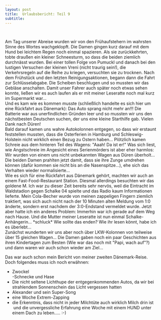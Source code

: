 ```yaml
---
layout: post
title:  Urlaubsbericht: Teil 9
subtitle:  
---
```


 

Am Tag unserer Abreise wurden wir von den Frühaufstehern im wahrsten Sinne des Wortes wachgeklopft. Die Damen gingen kurz darauf mit dem Hund bei leichtem Regen noch einmal spazieren. Als sie zurückkehrten, tobte draußen ein kleiner Schneesturm, so dass die beiden ziemlich durchnässt wurden. Bei einer tollen Folge von Pumuckl und danach bei den lustigen Versuchen der kleinen Vreni (nicht traurig sein!), die Verkehrsregeln auf die Reihe zu kriegen, versuchten sie zu trocknen. Nach dem Frühstück und den letzten Reinigungsaktionen, begann dann die Fahrt zur Schlüsselabgabe. Die Scheiben beschlugen und so mussten wir das Gebläse anschalten. Damit unser Fahrer auch später noch etwas sehen konnte, ließen wir es auch laufen als er mit meiner Leseratte noch mal kurz im Supermarkt war...  
Und es kam wie es kommen musste (schließlich handelte es sich hier um eine Rückfahrt aus Dänemark): Das Auto sprang nicht mehr an!!! Die Batterie war aus unerfindlichen Gründen leer und so mussten wir uns den nächstbesten Deutschen suchen, der uns eine kleine Starthilfe gab. Vielen Dank nach Düren!  
Bald darauf kamen uns wahre Autokolonnen entgegen, so dass wir erstaunt feststellen mussten, dass die Osterferien in Hamburg und Schleswig-Holstein nicht wirklich einen Bezug zu Ostern haben... Plötzlich kamen Schreie aus dem hinteren Teil des Wagens: "Aaah! Da ist er!" Was sich liest, wie Angstschreie im Angesicht eines Serienmörders ist aber eher harmlos: Wir wurden von einem uns nicht unbekannten Wagen aus Düren überholt...  
Die beiden Damen prahlten jetzt damit, dass sie ihre Zunge umdrehen können (dafür kommen sie nicht bis an die Nasenspitze...), ehe sich das Verhalten wieder normalisierte...  
Wie es sich für eine Rückfahrt aus Dänemark gehört, machten wir auch an einem Fast-Food-Restaurant Station. Diesmal allerdings besuchten wir das goldene M. Ich war zu dieser Zeit bereits sehr nervös, weil die Eintracht im Waldstadion gegen Schalke 04 spielte und das Radio kaum Informationen lieferte. Mein Cola-Becher wurde von meinen zappeligen Fingern ziemlich traktiert, was sich auch nicht nach der 10 Minuten alten Meldung vom 1:0 änderte, sondern erst nachdem der 3:0-Endstand vermeldet wurde. Jetzt aber hatte ich ein anderes Problem: Immerhin war ich gerade auf dem Weg nach Hause. Und die Mutter meiner Leseratte ist nun einmal Schalke-Anhängerin... \*schluck\* Wie sollte das enden? Wie ihr lesen könnt, habe ich es überlebt...  
Zunächst wunderten wir uns aber noch über LKW-Kolonnen von teilweise über 15 gleichen Wagen... Die Damen gaben noch ein paar Geschichten aus ihren Kindertagen zum Besten (Wie war das noch mit "Papi, wach auf"?) und dann waren wir auch schon wieder am Ziel...

Das war auch schon mein Bericht von meiner zweiten Dänemark-Reise. Doch folgendes muss ich noch erwähnen:  
  
- Zwockel  
\-Schnecke und Hase  
- Die nicht seltene Lichthupe der entgegenkommenden Autos, da wir bei strahlendem Sonnenschein das Licht vergessen hatten  
- Alexander und sein Super-Song  
- eine Woche Extrem-Zapping  
- die Erkenntnis, dass nicht in jeder Milchtüte auch wirklich Milch drin ist  
 und die unvergessliche Erfahrung eine Woche mit einem HUND unter einem Dach zu leben..... :-)
